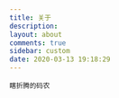```yaml
---
title: 关于
description: 
layout: about
comments: true
sidebar: custom
date: 2020-03-13 19:18:29
---
```


```
瞎折腾的码农
```